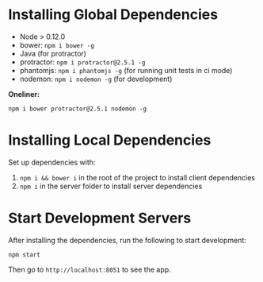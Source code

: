 # Installing Global Dependencies

- Node > 0.12.0
- bower: `npm i bower -g`
- Java (for protractor)
- protractor: `npm i protractor@2.5.1 -g`
- phantomjs: `npm i phantomjs -g` (for running unit tests in ci mode)
- nodemon: `npm i nodemon -g` (for development)

**Oneliner:**

    npm i bower protractor@2.5.1 nodemon -g

# Installing Local Dependencies

Set up dependencies with:

1. `npm i && bower i` in the root of the project to install client dependencies
2. `npm i` in the server folder to install server dependencies


# Start Development Servers

After installing the dependencies, run the following to start development:

    npm start

Then go to `http://localhost:8051` to see the app.

